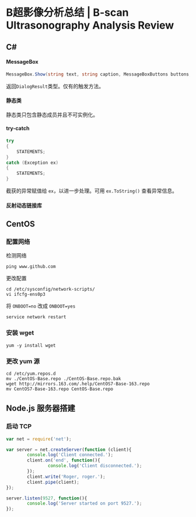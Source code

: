 # B超影像分析总结 | B-scan Ultrasonography Analysis Review

## C#

#### MessageBox
```C#
MessageBox.Show(string text, string caption, MessageBoxButtons buttons, MessageBoxIcon icon);
```
返回`DialogResult`类型。仅有的触发方法。

#### 静态类
静态类只包含静态成员并且不可实例化。

#### try-catch
```C#
try
{
    STATEMENTS;
}
catch (Exception ex)
{
    STATEMENTS;
}
```
截获的异常赋值给 `ex`，以进一步处理。可用 `ex.ToString()` 查看异常信息。

#### 反射动态链接库

## CentOS

### 配置网络
检测网络
```
ping www.github.com 
```
更改配置
```
cd /etc/sysconfig/network-scripts/
vi ifcfg-ens0p3
```
将 `ONBOOT=no` 改成 `ONBOOT=yes`

```
service network restart
```

### 安装 wget
```
yum -y install wget
```

### 更改 yum 源
```
cd /etc/yum.repos.d
mv ./CentOS-Base.repo ./CentOS-Base.repo.bak
wget http://mirrors.163.com/.help/CentOS7-Base-163.repo
mv CentOS7-Base-163.repo CentOS-Base.repo
```

## Node.js 服务器搭建

### 启动 TCP

```js
var net = require('net');

var server = net.createServer(function (client){
        console.log('Client connected.');
        client.on('end', function(){
                console.log('Client disconnected.');
        });
        client.write('Roger, roger.');
        client.pipe(client);
});

server.listen(9527, function(){
        console.log('Server started on port 9527.');
});
```